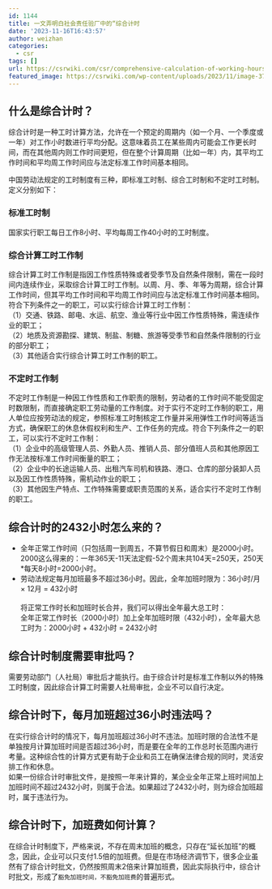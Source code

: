 ```yaml
---
id: 1144
title: 一文弄明白社会责任验厂中的“综合计时
date: '2023-11-16T16:43:57'
author: weizhan
categories:
  - csr
tags: []
url: https://csrwiki.com/csr/comprehensive-calculation-of-working-hours-system
featured_image: https://csrwiki.com/wp-content/uploads/2023/11/image-37.png
---
```


## 什么是综合计时？

综合计时是一种工时计算方法，允许在一个预定的周期内（如一个月、一个季度或一年）对工作小时数进行平均分配。这意味着员工在某些周内可能会工作更长时间，而在其他周内则工作时间更短，但在整个计算周期（比如一年）内，其平均工作时间和平均周工作时间应与法定标准工作时间基本相同。

中国劳动法规定的工时制度有三种，即标准工时制、综合工时制和不定时工时制。定义分别如下：

### **标准工时制**

国家实行职工每日工作8小时、平均每周工作40小时的工时制度。

### **综合计算工时工作制**

综合计算工时工作制是指因工作性质特殊或者受季节及自然条件限制，需在一段时间内连续作业，采取综合计算工时工作制。以周、月、季、年等为周期，综合计算工作时间，但其平均工作时间和平均周工作时间应与法定标准工作时间基本相同。符合下列条件之一的职工，可以实行综合计算工时工作制：\
（1）交通、铁路、邮电、水运、航空、渔业等行业中因工作性质特殊，需连续作业的职工；\
（2）地质及资源勘探、建筑、制盐、制糖、旅游等受季节和自然条件限制的行业的部分职工；\
（3）其他适合实行综合计算工时工作制的职工。

### 不定时工作制

不定时工作制是一种因工作性质和工作职责的限制，劳动者的工作时间不能受固定时数限制，而直接确定职工劳动量的工作制度。对于实行不定时工作制的职工，用人单位应按劳动法的规定，参照标准工时制核定工作量并采用弹性工作时间等适当方式，确保职工的休息休假权利和生产、工作任务的完成。符合下列条件之一的职工，可以实行不定时工作制：\
（1）企业中的高级管理人员、外勤人员、推销人员、部分值班人员和其他原因工作无法按标准工作时间衡量的职工；\
（2）企业中的长途运输人员、出租汽车司机和铁路、港口、仓库的部分装卸人员以及因工作性质特殊，需机动作业的职工；\
（3）其他因生产特点、工作特殊需要或职责范围的关系，适合实行不定时工作制的职工。

## 综合计时的2432小时怎么来的？

- 全年正常工作时间（只包括周一到周五，不算节假日和周末）是2000小时。\
  2000这么得来的：一年365天-11天法定假-52个周末共104天=250天，250天\*每天8小时=2000小时。
- 劳动法规定每月加班最多不超过36小时。因此，全年加班时限为：36小时/月 × 12月 = 432小时\
  \
  将正常工作时长和加班时长合并，我们可以得出全年最大总工时：\
  全年正常工作时长（2000小时）加上全年加班时限（432小时），全年最大总工时为：2000小时 + 432小时 = 2432小时

## 综合计时制度需要审批吗？

需要劳动部门（人社局）审批后才能执行。由于综合计时是标准工作制以外的特殊工时制度，因此综合计算工时需要人社局审批，企业不可以自行决定。

## 综合计时下，每月加班超过36小时违法吗？

在实行综合计时的情况下，每月加班超过36小时不违法。加班时限的合法性不是单独按月计算加班时间是否超过36小时，而是要在全年的工作总时长范围内进行考量。这种综合性的计算方式更有助于企业和员工在确保法律合规的同时，灵活安排工作和休息。\
如果一份综合计时审批文件，是按照一年来计算的，某企业全年正常上班时间加上加班时间不超过2432小时，则属于合法。如果超过了2432小时，则为综合加班超时，属于违法行为。

## 综合计时下，加班费如何计算？

在综合计时制度下，严格来说，不存在周末加班的概念，只存在“延长加班”的概念，因此，企业可以只支付1.5倍的加班费。但是在市场经济调节下，很多企业虽然有了综合计时批文，仍然按照周末2倍来计算加班费，因此实际执行中，综合计时批文，形成了`豁免加班时间，不豁免加班费`的普遍形式。
